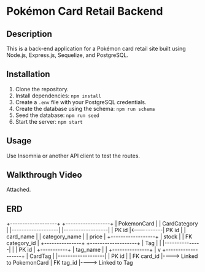 # Pokémon Card Retail Backend

## Description
This is a back-end application for a Pokémon card retail site built using Node.js, Express.js, Sequelize, and PostgreSQL.

## Installation
1. Clone the repository.
2. Install dependencies: `npm install`
3. Create a `.env` file with your PostgreSQL credentials.
4. Create the database using the schema: `npm run schema`
5. Seed the database: `npm run seed`
6. Start the server: `npm start`

## Usage
Use Insomnia or another API client to test the routes.

## Walkthrough Video
Attached.

## ERD

+-------------------+           +------------------+
|   PokemonCard     |           |   CardCategory    |
|-------------------|           |------------------|
| PK  id            |<----------| PK  id            |
|     card_name     |           |     category_name |
|     price         |           +------------------+
|     stock         |
| FK  category_id   |                          +---------------+
+-------------------+                          |     Tag        |
           |                                    |---------------|
           |                                    | PK  id         |
           +-----------+                        |     tag_name   |
                       |                        +---------------+
                       |
                       v
+-------------------+
|     CardTag       |
|-------------------|
| PK  id            |
| FK  card_id       |----> Linked to PokemonCard
| FK  tag_id        |----> Linked to Tag
